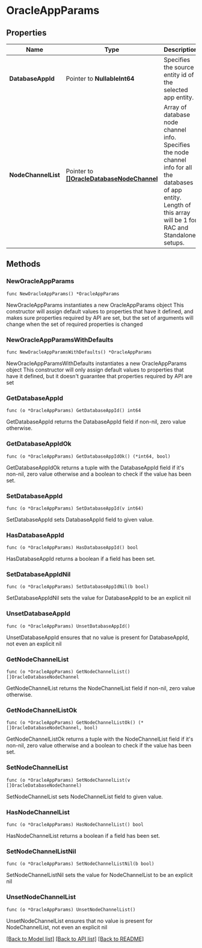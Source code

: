 # OracleAppParams

## Properties

Name | Type | Description | Notes
------------ | ------------- | ------------- | -------------
**DatabaseAppId** | Pointer to **NullableInt64** | Specifies the source entity id of the selected app entity. | [optional] 
**NodeChannelList** | Pointer to [**[]OracleDatabaseNodeChannel**](OracleDatabaseNodeChannel.md) | Array of database node channel info.  Specifies the node channel info for all the databases of app entity. Length of this array will be 1 for RAC and Standalone setups. | [optional] 

## Methods

### NewOracleAppParams

`func NewOracleAppParams() *OracleAppParams`

NewOracleAppParams instantiates a new OracleAppParams object
This constructor will assign default values to properties that have it defined,
and makes sure properties required by API are set, but the set of arguments
will change when the set of required properties is changed

### NewOracleAppParamsWithDefaults

`func NewOracleAppParamsWithDefaults() *OracleAppParams`

NewOracleAppParamsWithDefaults instantiates a new OracleAppParams object
This constructor will only assign default values to properties that have it defined,
but it doesn't guarantee that properties required by API are set

### GetDatabaseAppId

`func (o *OracleAppParams) GetDatabaseAppId() int64`

GetDatabaseAppId returns the DatabaseAppId field if non-nil, zero value otherwise.

### GetDatabaseAppIdOk

`func (o *OracleAppParams) GetDatabaseAppIdOk() (*int64, bool)`

GetDatabaseAppIdOk returns a tuple with the DatabaseAppId field if it's non-nil, zero value otherwise
and a boolean to check if the value has been set.

### SetDatabaseAppId

`func (o *OracleAppParams) SetDatabaseAppId(v int64)`

SetDatabaseAppId sets DatabaseAppId field to given value.

### HasDatabaseAppId

`func (o *OracleAppParams) HasDatabaseAppId() bool`

HasDatabaseAppId returns a boolean if a field has been set.

### SetDatabaseAppIdNil

`func (o *OracleAppParams) SetDatabaseAppIdNil(b bool)`

 SetDatabaseAppIdNil sets the value for DatabaseAppId to be an explicit nil

### UnsetDatabaseAppId
`func (o *OracleAppParams) UnsetDatabaseAppId()`

UnsetDatabaseAppId ensures that no value is present for DatabaseAppId, not even an explicit nil
### GetNodeChannelList

`func (o *OracleAppParams) GetNodeChannelList() []OracleDatabaseNodeChannel`

GetNodeChannelList returns the NodeChannelList field if non-nil, zero value otherwise.

### GetNodeChannelListOk

`func (o *OracleAppParams) GetNodeChannelListOk() (*[]OracleDatabaseNodeChannel, bool)`

GetNodeChannelListOk returns a tuple with the NodeChannelList field if it's non-nil, zero value otherwise
and a boolean to check if the value has been set.

### SetNodeChannelList

`func (o *OracleAppParams) SetNodeChannelList(v []OracleDatabaseNodeChannel)`

SetNodeChannelList sets NodeChannelList field to given value.

### HasNodeChannelList

`func (o *OracleAppParams) HasNodeChannelList() bool`

HasNodeChannelList returns a boolean if a field has been set.

### SetNodeChannelListNil

`func (o *OracleAppParams) SetNodeChannelListNil(b bool)`

 SetNodeChannelListNil sets the value for NodeChannelList to be an explicit nil

### UnsetNodeChannelList
`func (o *OracleAppParams) UnsetNodeChannelList()`

UnsetNodeChannelList ensures that no value is present for NodeChannelList, not even an explicit nil

[[Back to Model list]](../README.md#documentation-for-models) [[Back to API list]](../README.md#documentation-for-api-endpoints) [[Back to README]](../README.md)


